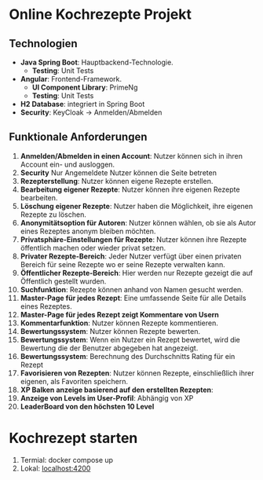 # Online Kochrezepte Projekt

## Technologien

- **Java Spring Boot**: Hauptbackend-Technologie.
  - **Testing**: Unit Tests
- **Angular**: Frontend-Framework.
  - **UI Component Library**: PrimeNg
  - **Testing**: Unit Tests
- **H2 Database**: integriert in Spring Boot
- **Security**: KeyCloak -> Anmelden/Abmelden


## Funktionale Anforderungen

1. **Anmelden/Abmelden in einen Account**: Nutzer können sich in ihren Account ein- und ausloggen.
2. **Security** Nur Angemeldete Nutzer können die Seite betreten
3. **Rezepterstellung**: Nutzer können eigene Rezepte erstellen.
4. **Bearbeitung eigener Rezepte**: Nutzer können ihre eigenen Rezepte bearbeiten.
5. **Löschung eigener Rezepte**: Nutzer haben die Möglichkeit, ihre eigenen Rezepte zu löschen.
6. **Anonymitätsoption für Autoren**: Nutzer können wählen, ob sie als Autor eines Rezeptes anonym bleiben möchten.
7. **Privatsphäre-Einstellungen für Rezepte**: Nutzer können ihre Rezepte öffentlich machen oder wieder privat setzen.
8. **Privater Rezepte-Bereich**: Jeder Nutzer verfügt über einen privaten Bereich für seine Rezepte wo er seine Rezepte verwalten kann.
9. **Öffentlicher Rezepte-Bereich**: Hier werden nur Rezepte gezeigt die auf Öffentlich gestellt wurden.
10.  **Suchfunktion**: Rezepte können anhand von Namen gesucht werden.
11. **Master-Page für jedes Rezept**: Eine umfassende Seite für alle Details eines Rezeptes.
12. **Master-Page für jedes Rezept zeigt Kommentare von Usern**
13.  **Kommentarfunktion**: Nutzer können Rezepte kommentieren.
14. **Bewertungssystem**: Nutzer können Rezepte bewerten.
15. **Bewertungssystem**: Wenn ein Nutzer ein Rezept bewertet, wird die Bewertung die der Benutzer abgegeben hat angezeigt.
16. **Bewertungssystem**: Berechnung des Durchschnitts Rating für ein Rezept
17. **Favorisieren von Rezepten**: Nutzer können Rezepte, einschließlich ihrer eigenen, als Favoriten speichern.
18. **XP Balken anzeige basierend auf den erstellten Rezepten**:
19. **Anzeige von Levels im User-Profil**: Abhängig von XP
20. **LeaderBoard von den höchsten 10 Level**


# Kochrezept starten

1. Termial: docker compose up
2. Lokal: [localhost:4200](http://localhost:4200/)

